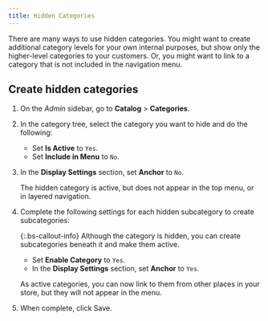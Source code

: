 ```yaml
---
title: Hidden Categories
---
```


There are many ways to use hidden categories. You might want to create additional category levels for your own internal purposes, but show only the higher-level categories to your customers. Or, you might want to link to a category that is not included in the navigation menu.

## Create hidden categories

1. On the _Admin_ sidebar, go to **Catalog** > **Categories**.

1. In the category tree, select the category you want to hide and do the following:

   * Set **Is Active** to `Yes`.
   * Set **Include in Menu** to `No`.

1. In the **Display Settings** section, set **Anchor** to `No`.

    The hidden category is active, but does not appear in the top menu, or in layered navigation.

1. Complete the following settings for each hidden subcategory to create subcategories:

   {:.bs-callout-info}
   Although the category is hidden, you can create subcategories beneath it and make them active.

   * Set **Enable Category** to `Yes`.
   * In the **Display Settings** section, set **Anchor** to `Yes`.

    As active categories, you can now link to them from other places in your store, but they will not appear in the menu.

1. When complete, click <span class="btn">Save</span>.
